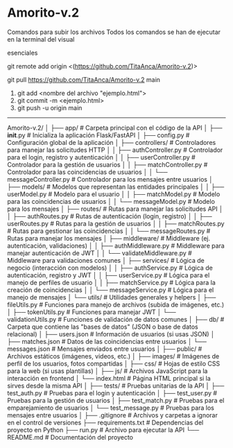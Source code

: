 # Amorito-v.2

Comandos para subir los archivos
Todos los comandos se han de ejecutar en la terminal del visual

esenciales


git remote add origin <(https://github.com/TitaAnca/Amorito-v.2)>

git pull <https://github.com/TitaAnca/Amorito-v.2> main

1. git add <nombre del archivo "ejemplo.html">
2. git commit -m <ejemplo.html>
3. git push -u origin main

-------------------------------------------------------------------------------------------

Amorito-v.2/
│
├── app/                     # Carpeta principal con el código de la API
│   ├── __init__.py          # Inicializa la aplicación Flask/FastAPI
│   ├── config.py            # Configuración global de la aplicación
│   ├── controllers/         # Controladores para manejar las solicitudes HTTP
│   │   ├── authController.py      # Controlador para el login, registro y autenticación
│   │   ├── userController.py      # Controlador para la gestión de usuarios
│   │   ├── matchController.py     # Controlador para las coincidencias de usuarios
│   │   └── messageController.py   # Controlador para los mensajes entre usuarios
│   ├── models/              # Modelos que representan las entidades principales
│   │   ├── userModel.py         # Modelo para el usuario
│   │   ├── matchModel.py        # Modelo para las coincidencias de usuarios
│   │   └── messageModel.py      # Modelo para los mensajes
│   ├── routes/              # Rutas para manejar las solicitudes API
│   │   ├── authRoutes.py        # Rutas de autenticación (login, registro)
│   │   ├── userRoutes.py        # Rutas para la gestión de usuarios
│   │   ├── matchRoutes.py       # Rutas para gestionar las coincidencias
│   │   └── messageRoutes.py     # Rutas para manejar los mensajes
│   ├── middleware/          # Middleware (ej. autenticación, validaciones)
│   │   ├── authMiddleware.py    # Middleware para manejar autenticación de JWT
│   │   └── validateMiddleware.py  # Middleware para validaciones comunes
│   ├── services/            # Lógica de negocio (interacción con modelos)
│   │   ├── authService.py       # Lógica de autenticación, registro y JWT
│   │   ├── userService.py       # Lógica para el manejo de perfiles de usuario
│   │   ├── matchService.py      # Lógica para la creación de coincidencias
│   │   └── messageService.py    # Lógica para el manejo de mensajes
│   └── utils/               # Utilidades generales y helpers
│       ├── fileUtils.py       # Funciones para manejo de archivos (subida de imágenes, etc.)
│       ├── tokenUtils.py      # Funciones para manejar JWT
│       └── validationUtils.py  # Funciones de validación de datos comunes
│
├── db/                      # Carpeta que contiene las "bases de datos" (JSON o base de datos relacional)
│   ├── users.json            # Información de usuarios (si usas JSON)
│   ├── matches.json          # Datos de las coincidencias entre usuarios
│   └── messages.json         # Mensajes enviados entre usuarios
│
├── public/                  # Archivos estáticos (imágenes, videos, etc.)
│   ├── images/              # Imágenes de perfil de los usuarios, fotos compartidas
│   ├── css/                 # Hojas de estilo CSS para la web (si usas plantillas)
│   ├── js/                  # Archivos JavaScript para la interacción en frontend
│   └── index.html           # Página HTML principal si la sirves desde la misma API
│
├── tests/                   # Pruebas unitarias de la API
│   ├── test_auth.py         # Pruebas para el login y autenticación
│   ├── test_user.py         # Pruebas para la gestión de usuarios
│   ├── test_match.py        # Pruebas para el emparejamiento de usuarios
│   └── test_message.py      # Pruebas para los mensajes entre usuarios
│
├── .gitignore               # Archivos y carpetas a ignorar en el control de versiones
├── requirements.txt         # Dependencias del proyecto en Python
├── run.py                   # Archivo para ejecutar la API
└── README.md                # Documentación del proyecto


